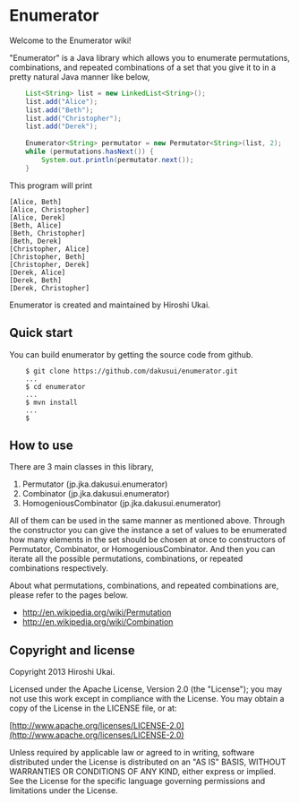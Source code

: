 # Enumerator
Welcome to the Enumerator wiki!

"Enumerator" is a Java library which allows you to enumerate permutations, combinations, and repeated combinations of a set that you give it to in a pretty natural Java manner like below,

```java
    List<String> list = new LinkedList<String>();
    list.add("Alice");
    list.add("Beth");
    list.add("Christopher");
    list.add("Derek");
    
    Enumerator<String> permutator = new Permutator<String>(list, 2);
    while (permutations.hasNext()) {
        System.out.println(permutator.next());
    }
```

This program will print
```
[Alice, Beth]
[Alice, Christopher]
[Alice, Derek]
[Beth, Alice]
[Beth, Christopher]
[Beth, Derek]
[Christopher, Alice]
[Christopher, Beth]
[Christopher, Derek]
[Derek, Alice]
[Derek, Beth]
[Derek, Christopher]
```

Enumerator is created and maintained by Hiroshi Ukai.

## Quick start
You can build enumerator by getting the source code from github.
```
    $ git clone https://github.com/dakusui/enumerator.git
    ...
    $ cd enumerator
    ...
    $ mvn install
    ...
    $
```

## How to use
There are 3 main classes in this library,
1. Permutator (jp.jka.dakusui.enumerator)
2. Combinator (jp.jka.dakusui.enumerator)
3. HomogeniousCombinator (jp.jka.dakusui.enumerator)

All of them can be used in the same manner as mentioned above.
Through the constructor you can give the instance a set of values to be enumerated how many elements in the set should be chosen at once to constructors of Permutator, Combinator, or HomogeniousCombinator. And then you can iterate all the possible permutations, combinations, or repeated combinations respectively.

About what permutations, combinations, and repeated combinations are, please refer to the pages below.

* http://en.wikipedia.org/wiki/Permutation
* http://en.wikipedia.org/wiki/Combination

## Copyright and license

Copyright 2013 Hiroshi Ukai.

Licensed under the Apache License, Version 2.0 (the "License");
you may not use this work except in compliance with the License.
You may obtain a copy of the License in the LICENSE file, or at:

  [http://www.apache.org/licenses/LICENSE-2.0](http://www.apache.org/licenses/LICENSE-2.0)

Unless required by applicable law or agreed to in writing, software
distributed under the License is distributed on an "AS IS" BASIS,
WITHOUT WARRANTIES OR CONDITIONS OF ANY KIND, either express or implied.
See the License for the specific language governing permissions and
limitations under the License.

